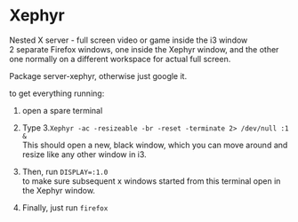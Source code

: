Xephyr
======

Nested X server - full screen video or game inside the i3 window  
2 separate Firefox windows, one inside the Xephyr window, and the other one normally on a different workspace for actual full screen.

Package server-xephyr, otherwise just google it.

to get everything running:
1. open a spare terminal

2. Type
3.`Xephyr -ac -resizeable -br -reset -terminate 2> /dev/null :1 &`  
This should open a new, black window, which you can move around and resize like any other window in i3.  
3. Then, run `DISPLAY=:1.0`  
to make sure subsequent x windows started from this terminal open in the Xephyr window.
4. Finally, just run `firefox`
